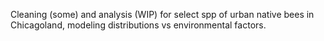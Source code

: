 Cleaning (some) and analysis (WIP) for select spp of urban native bees in Chicagoland, modeling distributions vs environmental factors.
